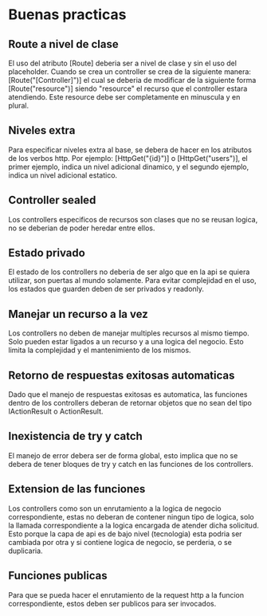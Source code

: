 # Buenas practicas

## Route a nivel de clase
El uso del atributo [Route] deberia ser a nivel de clase y sin el uso del placeholder. Cuando se crea un controller se crea de la siguiente manera: [Route("[Controller]")] el cual se deberia de modificar de la siguiente forma [Route("resource")] siendo "resource" el recurso que el controller estara atendiendo. Este resource debe ser completamente en minuscula y en plural.

## Niveles extra
Para especificar niveles extra al base, se debera de hacer en los atributos de los verbos http. Por ejemplo: [HttpGet("{id}")] o [HttpGet("users")], el primer ejemplo, indica un nivel adicional dinamico, y el segundo ejemplo, indica un nivel adicional estatico.

## Controller sealed
Los controllers especificos de recursos son clases que no se reusan logica, no se deberian de poder heredar entre ellos.

## Estado privado
El estado de los controllers no deberia de ser algo que en la api se quiera utilizar, son puertas al mundo solamente. Para evitar complejidad en el uso, los estados que guarden deben de ser privados y readonly.

## Manejar un recurso a la vez
Los controllers no deben de manejar multiples recursos al mismo tiempo. Solo pueden estar ligados a un recurso y a una logica del negocio. Esto limita la complejidad y el mantenimiento de los mismos.

## Retorno de respuestas exitosas automaticas
Dado que el manejo de respuestas exitosas es automatica, las funciones dentro de los controllers deberan de retornar objetos que no sean del tipo IActionResult o ActionResult.

## Inexistencia de try y catch
El manejo de error debera ser de forma global, esto implica que no se debera de tener bloques de try y catch en las funciones de los controllers.

## Extension de las funciones
Los controllers como son un enrutamiento a la logica de negocio correspondiente, estas no deberan de contener ningun tipo de logica, solo la llamada correspondiente a la logica encargada de atender dicha solicitud. Esto porque la capa de api es de bajo nivel (tecnologia) esta podria ser cambiada por otra y si contiene logica de negocio, se perderia, o se duplicaria.

## Funciones publicas
Para que se pueda hacer el enrutamiento de la request http a la funcion correspondiente, estos deben ser publicos para ser invocados.

